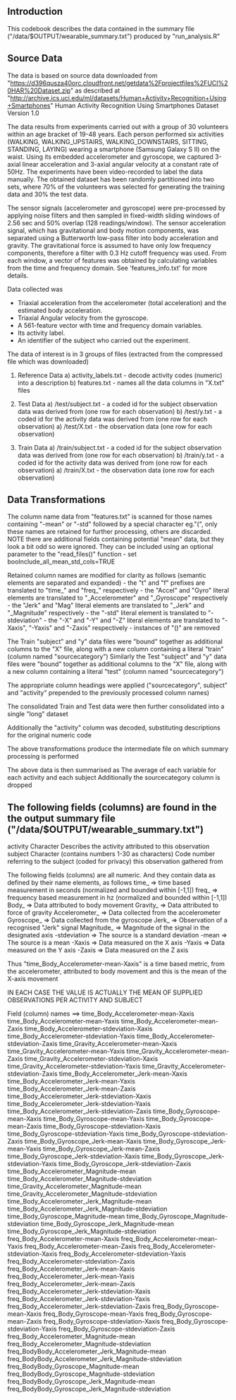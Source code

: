 Introduction
---------------------------------------------------------------------------------------------------------------
This codebook describes the data contained in the summary file ("/data/$OUTPUT/wearable_summary.txt") produced by "run_analysis.R"

Source Data
---------------------------------------------------------------------------------------------------------------
The data is based on source data downloaded from 
               "https://d396qusza40orc.cloudfront.net/getdata%2Fprojectfiles%2FUCI%20HAR%20Dataset.zip"
                as described at "http://archive.ics.uci.edu/ml/datasets/Human+Activity+Recognition+Using+Smartphones"
                Human Activity Recognition Using Smartphones Dataset Version 1.0

The data results from experiments carried out with a group of 30 volunteers within an age bracket of 19-48 years. Each person performed six activities (WALKING, WALKING_UPSTAIRS, WALKING_DOWNSTAIRS, SITTING, STANDING, LAYING) wearing a smartphone (Samsung Galaxy S II) on the waist. Using its embedded accelerometer and gyroscope, we captured 3-axial linear acceleration and 3-axial angular velocity at a constant rate of 50Hz. The experiments have been video-recorded to label the data manually. The obtained dataset has been randomly partitioned into two sets, where 70% of the volunteers was selected for generating the training data and 30% the test data. 

The sensor signals (accelerometer and gyroscope) were pre-processed by applying noise filters and then sampled in fixed-width sliding windows of 2.56 sec and 50% overlap (128 readings/window). The sensor acceleration signal, which has gravitational and body motion components, was separated using a Butterworth low-pass filter into body acceleration and gravity. The gravitational force is assumed to have only low frequency components, therefore a filter with 0.3 Hz cutoff frequency was used. From each window, a vector of features was obtained by calculating variables from the time and frequency domain. See 'features_info.txt' for more details.  

Data collected was
- Triaxial acceleration from the accelerometer (total acceleration) and the estimated body acceleration.
- Triaxial Angular velocity from the gyroscope. 
- A 561-feature vector with time and frequency domain variables. 
- Its activity label. 
- An identifier of the subject who carried out the experiment.


The data of interest is in 3 groups of files (extracted from the compressed file which was downloaded)
1) Reference Data
  a) activity_labels.txt - decode activity codes (numeric) into a description
  b) features.txt - names all the data columns in "X.txt" files
2) Test Data
  a) /test/subject.txt - a coded id for the subject observation data was derived from (one row for each observation)
  b) /test/y.txt - a coded id for the activity data was derived from (one row for each observation)
  a) /test/X.txt - the observation data (one row for each observation)

3) Train Data
  a) /train/subject.txt - a coded id for the subject observation data was derived from (one row for each observation)
  b) /train/y.txt - a coded id for the activity data was derived from (one row for each observation)
  a) /train/X.txt - the observation data (one row for each observation)


Data Transformations
---------------------------------------------------------------------------------------------------------------
The column name data from "features.txt" is scanned for those names containing "-mean" or "-std" followed by a special character eg."(", only these names are retained for further processing, others are discarded.
    NOTE there are additional fields containing potential "mean" data, but they look a bit odd so were ignored. 
    They can be included using an optional parameter to the "read_files()" function - set booInclude_all_mean_std_cols=TRUE

Retained column names are modified for clarity as follows (semantic elements are separated and expanded)
    - the "t" and "f" prefixes are translated to "time_" and "freq_" respectively
    - the "Accel" and "Gyro" literal elements are translated to "_Accelerometer" and "_Gyroscope" respectively
    - the "Jerk" and "Mag" literal elements are translated to "_Jerk" and "_Magnitude" respectively
    - the "-std" literal element is translated to "-stdeviation"
    - the "-X" and "-Y" and "-Z" literal elements are translated to "-Xaxis", "-Yaxis" and "-Zaxis" respectively
    - instances of "()" are removed

The Train "subject" and "y" data files were "bound" together as additional columns to the "X" file, along with a new column containing a literal "train" (column named "sourcecategory")
Similarly the Test "subject" and "y" data files were "bound" together as additional columns to the "X" file, along with a new column containing a literal "test" (column named "sourcecategory")

The appropriate column headings were applied ("sourcecategory", subject" and "activity" prepended to the previously processed column names)

The consolidated Train and Test data were then further consolidated into a single "long" dataset

Additionally the "activity" column was decoded, substituting descriptions for the original numeric code

The above transformations produce the intermediate file on which summary processing is performed

The above data is then summarised as
  The average of each variable for each activity and each subject
  Additionally the sourcecategory column is dropped


The following fields (columns) are found in the the output summary file ("/data/$OUTPUT/wearable_summary.txt")
---------------------------------------------------------------------------------------------------------------
activity            Character
    Describes the activity attributed to this observation
subject             Character (contains numbers 1-30 as characters)
    Code number referring to the subject (coded for privacy) this observation gathered from



The following fields (columns) are all numeric. And they contain data as defined by their name elements, as follows
  time_             => time based measurement in seconds (normalized and bounded within [-1,1])
  freq_             => frequency based measurement in hz (normalized and bounded within [-1,1])
  Body_             => Data attributed to body movement
  Gravity_          => Data attributed to force of gravity
  Accelerometer_    => Data collected from the accelerometer
  Gyroscope_        => Data collected from the gyroscope
  Jerk_             => Observation of a recognised "Jerk" signal
  Magnitude_        => Magnitude of the signal in the designated axis
  -stdeviation      => The source is a standard deviation
  -mean             => The source is a mean
  -Xaxis            => Data measured on the X axis
  -Yaxis            => Data measured on the Y axis
  -Zaxis            => Data measured on the Z axis

Thus "time_Body_Accelerometer-mean-Xaxis" is a time based metric, from the accelerometer, attributed to body movement and this is the mean of the X-axis movement

IN EACH CASE THE VALUE IS ACTUALLY THE MEAN OF SUPPLIED OBSERVATIONS PER ACTIVITY AND SUBJECT

Field (column) names ==>
time_Body_Accelerometer-mean-Xaxis
time_Body_Accelerometer-mean-Yaxis
time_Body_Accelerometer-mean-Zaxis
time_Body_Accelerometer-stdeviation-Xaxis
time_Body_Accelerometer-stdeviation-Yaxis
time_Body_Accelerometer-stdeviation-Zaxis
time_Gravity_Accelerometer-mean-Xaxis
time_Gravity_Accelerometer-mean-Yaxis
time_Gravity_Accelerometer-mean-Zaxis
time_Gravity_Accelerometer-stdeviation-Xaxis
time_Gravity_Accelerometer-stdeviation-Yaxis
time_Gravity_Accelerometer-stdeviation-Zaxis
time_Body_Accelerometer_Jerk-mean-Xaxis
time_Body_Accelerometer_Jerk-mean-Yaxis
time_Body_Accelerometer_Jerk-mean-Zaxis
time_Body_Accelerometer_Jerk-stdeviation-Xaxis
time_Body_Accelerometer_Jerk-stdeviation-Yaxis
time_Body_Accelerometer_Jerk-stdeviation-Zaxis
time_Body_Gyroscope-mean-Xaxis
time_Body_Gyroscope-mean-Yaxis
time_Body_Gyroscope-mean-Zaxis
time_Body_Gyroscope-stdeviation-Xaxis
time_Body_Gyroscope-stdeviation-Yaxis
time_Body_Gyroscope-stdeviation-Zaxis
time_Body_Gyroscope_Jerk-mean-Xaxis
time_Body_Gyroscope_Jerk-mean-Yaxis
time_Body_Gyroscope_Jerk-mean-Zaxis
time_Body_Gyroscope_Jerk-stdeviation-Xaxis
time_Body_Gyroscope_Jerk-stdeviation-Yaxis
time_Body_Gyroscope_Jerk-stdeviation-Zaxis
time_Body_Accelerometer_Magnitude-mean
time_Body_Accelerometer_Magnitude-stdeviation
time_Gravity_Accelerometer_Magnitude-mean
time_Gravity_Accelerometer_Magnitude-stdeviation
time_Body_Accelerometer_Jerk_Magnitude-mean
time_Body_Accelerometer_Jerk_Magnitude-stdeviation
time_Body_Gyroscope_Magnitude-mean
time_Body_Gyroscope_Magnitude-stdeviation
time_Body_Gyroscope_Jerk_Magnitude-mean
time_Body_Gyroscope_Jerk_Magnitude-stdeviation
freq_Body_Accelerometer-mean-Xaxis
freq_Body_Accelerometer-mean-Yaxis
freq_Body_Accelerometer-mean-Zaxis
freq_Body_Accelerometer-stdeviation-Xaxis
freq_Body_Accelerometer-stdeviation-Yaxis
freq_Body_Accelerometer-stdeviation-Zaxis
freq_Body_Accelerometer_Jerk-mean-Xaxis
freq_Body_Accelerometer_Jerk-mean-Yaxis
freq_Body_Accelerometer_Jerk-mean-Zaxis
freq_Body_Accelerometer_Jerk-stdeviation-Xaxis
freq_Body_Accelerometer_Jerk-stdeviation-Yaxis
freq_Body_Accelerometer_Jerk-stdeviation-Zaxis
freq_Body_Gyroscope-mean-Xaxis
freq_Body_Gyroscope-mean-Yaxis
freq_Body_Gyroscope-mean-Zaxis
freq_Body_Gyroscope-stdeviation-Xaxis
freq_Body_Gyroscope-stdeviation-Yaxis
freq_Body_Gyroscope-stdeviation-Zaxis
freq_Body_Accelerometer_Magnitude-mean
freq_Body_Accelerometer_Magnitude-stdeviation
freq_BodyBody_Accelerometer_Jerk_Magnitude-mean
freq_BodyBody_Accelerometer_Jerk_Magnitude-stdeviation
freq_BodyBody_Gyroscope_Magnitude-mean
freq_BodyBody_Gyroscope_Magnitude-stdeviation
freq_BodyBody_Gyroscope_Jerk_Magnitude-mean
freq_BodyBody_Gyroscope_Jerk_Magnitude-stdeviation


